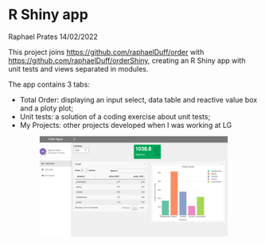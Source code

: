 R Shiny app
================
Raphael Prates
14/02/2022

This project joins <https://github.com/raphaelDuff/order> with
<https://github.com/raphaelDuff/orderShiny>, creating an R Shiny app
with unit tests and views separated in modules.

The app contains 3 tabs:

-   Total Order: displaying an input select, data table and reactive
    value box and a ploty plot;
-   Unit tests: a solution of a coding exercise about unit tests;
-   My Projects: other projects developed when I was working at LG

<img src="images/shiny_readme.PNG" width="75%" style="display: block; margin: auto;" />
